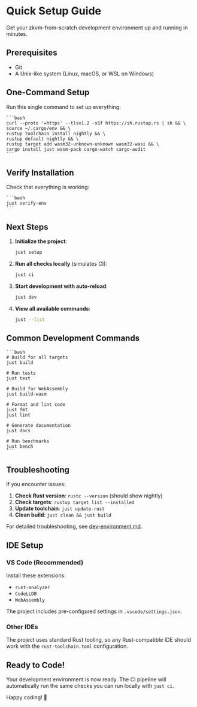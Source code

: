 # Quick Setup Guide

Get your zkvm-from-scratch development environment up and running in minutes.

## Prerequisites

- Git
- A Unix-like system (Linux, macOS, or WSL on Windows)

## One-Command Setup

Run this single command to set up everything:

    ```bash
    curl --proto '=https' --tlsv1.2 -sSf https://sh.rustup.rs | sh && \
    source ~/.cargo/env && \
    rustup toolchain install nightly && \
    rustup default nightly && \
    rustup target add wasm32-unknown-unknown wasm32-wasi && \
    cargo install just wasm-pack cargo-watch cargo-audit
    ```

## Verify Installation

Check that everything is working:

    ```bash
    just verify-env
    ```

## Next Steps

1. **Initialize the project**:
   
    ```bash
    just setup
    ```

2. **Run all checks locally** (simulates CI):
   
    ```bash
    just ci
    ```

3. **Start development with auto-reload**:
   
    ```bash
    just dev
    ```

4. **View all available commands**:
   
    ```bash
    just --list
    ```

## Common Development Commands

    ```bash
    # Build for all targets
    just build
    
    # Run tests
    just test
    
    # Build for WebAssembly
    just build-wasm
    
    # Format and lint code
    just fmt
    just lint
    
    # Generate documentation
    just docs
    
    # Run benchmarks
    just bench
    ```

## Troubleshooting

If you encounter issues:

1. **Check Rust version**: `rustc --version` (should show nightly)
2. **Check targets**: `rustup target list --installed` 
3. **Update toolchain**: `just update-rust`
4. **Clean build**: `just clean && just build`

For detailed troubleshooting, see [dev-environment.md](./dev-environment.md).

## IDE Setup

### VS Code (Recommended)

Install these extensions:
- `rust-analyzer`
- `CodeLLDB`
- `WebAssembly`

The project includes pre-configured settings in `.vscode/settings.json`.

### Other IDEs

The project uses standard Rust tooling, so any Rust-compatible IDE should work with the `rust-toolchain.toml` configuration.

## Ready to Code!

Your development environment is now ready. The CI pipeline will automatically run the same checks you can run locally with `just ci`.

Happy coding! 🚀